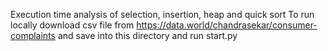 ﻿Execution time analysis of selection, insertion, heap and quick sort
To run locally download csv file from https://data.world/chandrasekar/consumer-complaints and save into this directory and run start.py
